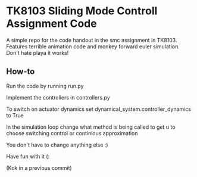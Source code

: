 # TK8103 Sliding Mode Controll Assignment Code

A simple repo for the code handout in the smc assignment in TK8103. Features terrible animation code and monkey forward euler simulation. Don't hate playa it works!

## How-to

Run the code by running run.py

Implement the controllers in controllers.py

To switch on actuator dynamics set dynamical_system.controller_dynamics to True

In the simulation loop change what method is being called to get u to choose switching control or continious approximation

You don't have to change anything else :)

Have fun with it (:

(Kok in a previous commit)